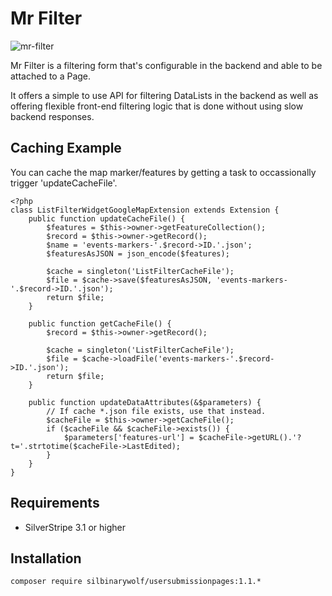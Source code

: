 Mr Filter
====================================

![mr-filter](https://cloud.githubusercontent.com/assets/3859574/18301899/052886fe-7518-11e6-94ed-24f2758be60a.jpg)

Mr Filter is a filtering form that's configurable in the backend and able to be attached to a Page.

It offers a simple to use API for filtering DataLists in the backend as well as offering flexible front-end filtering logic that is done
without using slow backend responses.

## Caching Example

You can cache the map marker/features by getting a task to occassionally trigger 'updateCacheFile'.

```
<?php
class ListFilterWidgetGoogleMapExtension extends Extension {
	public function updateCacheFile() {
		$features = $this->owner->getFeatureCollection();
		$record = $this->owner->getRecord();
		$name = 'events-markers-'.$record->ID.'.json';
		$featuresAsJSON = json_encode($features);

		$cache = singleton('ListFilterCacheFile');
		$file = $cache->save($featuresAsJSON, 'events-markers-'.$record->ID.'.json');
		return $file;
	}

	public function getCacheFile() {
		$record = $this->owner->getRecord();

		$cache = singleton('ListFilterCacheFile');
		$file = $cache->loadFile('events-markers-'.$record->ID.'.json');
		return $file;
	}

	public function updateDataAttributes(&$parameters) {
		// If cache *.json file exists, use that instead.
		$cacheFile = $this->owner->getCacheFile();
		if ($cacheFile && $cacheFile->exists()) {
			$parameters['features-url'] = $cacheFile->getURL().'?t='.strtotime($cacheFile->LastEdited);
		}
	}
}
```

## Requirements
- SilverStripe 3.1 or higher

## Installation
```composer require silbinarywolf/usersubmissionpages:1.1.*```